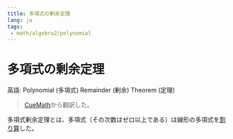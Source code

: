 ```yaml
---
title: 多項式の剰余定理
lang: ja
tags:
 - math/algebra2/polynomial
---
```

# 多項式の剰余定理
英語: Polynomial (多項式) Remainder (剰余) Theorem (定理)

> [CueMath](https://www.cuemath.com/algebra/remainder-theorem/)から翻訳した。

多項式剰余定理とは、多項式（その次数はゼロ以上である）は線形の多項式を[割り算](20230515-国際言語には基本的数学の言葉.md)した。
